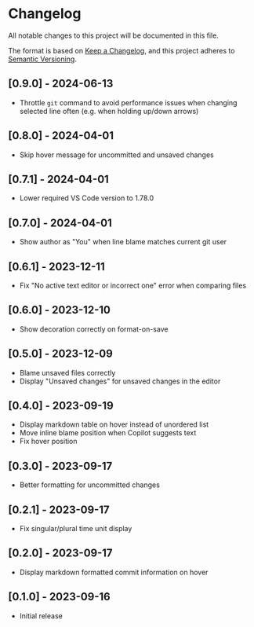 # Changelog

All notable changes to this project will be documented in this file.

The format is based on [Keep a Changelog](https://keepachangelog.com/en/1.0.0/), and this project adheres to [Semantic Versioning](https://semver.org/spec/v2.0.0.html).

## [0.9.0] - 2024-06-13

- Throttle `git` command to avoid performance issues when changing selected line often (e.g. when holding up/down arrows)

## [0.8.0] - 2024-04-01

- Skip hover message for uncommitted and unsaved changes

## [0.7.1] - 2024-04-01

- Lower required VS Code version to 1.78.0

## [0.7.0] - 2024-04-01

- Show author as "You" when line blame matches current git user

## [0.6.1] - 2023-12-11

- Fix "No active text editor or incorrect one" error when comparing files

## [0.6.0] - 2023-12-10

- Show decoration correctly on format-on-save

## [0.5.0] - 2023-12-09

- Blame unsaved files correctly
- Display "Unsaved changes" for unsaved changes in the editor

## [0.4.0] - 2023-09-19

- Display markdown table on hover instead of unordered list
- Move inline blame position when Copilot suggests text
- Fix hover position

## [0.3.0] - 2023-09-17

- Better formatting for uncommitted changes

## [0.2.1] - 2023-09-17

- Fix singular/plural time unit display

## [0.2.0] - 2023-09-17

- Display markdown formatted commit information on hover

## [0.1.0] - 2023-09-16

- Initial release
